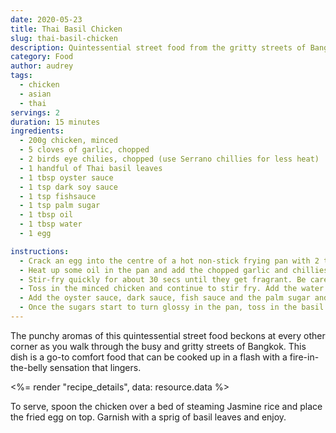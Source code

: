 ```yaml
---
date: 2020-05-23
title: Thai Basil Chicken
slug: thai-basil-chicken
description: Quintessential street food from the gritty streets of Bangkok
category: Food
author: audrey
tags:
  - chicken
  - asian
  - thai
servings: 2
duration: 15 minutes
ingredients:
  - 200g chicken, minced
  - 5 cloves of garlic, chopped
  - 2 birds eye chilies, chopped (use Serrano chillies for less heat)
  - 1 handful of Thai basil leaves
  - 1 tbsp oyster sauce
  - 1 tsp dark soy sauce
  - 1 tsp fishsauce
  - 1 tsp palm sugar
  - 1 tbsp oil
  - 1 tbsp water
  - 1 egg

instructions:
  - Crack an egg into the centre of a hot non-stick frying pan with 2 tbsp of oil and allow it to sizzle. Scoop some hot oil and splash it over the egg to help with the cooking. Once done, set the fried egg aside on a paper towel to absorb excess oil.
  - Heat up some oil in the pan and add the chopped garlic and chillies.
  - Stir-fry quickly for about 30 secs until they get fragrant. Be careful not to leave too long as garlic burns quickly.
  - Toss in the minced chicken and continue to stir fry. Add the water and cook the chicken all the way through, about 6-8 minutes.
  - Add the oyster sauce, dark sauce, fish sauce and the palm sugar and keep stir-frying for another 2 mins.
  - Once the sugars start to turn glossy in the pan, toss in the basil and cook for another 30 secs before turning off the heat.
---
```


The punchy aromas of this quintessential street food beckons at every other corner as you walk through the busy and gritty streets of Bangkok. This dish is a go-to comfort food that can be cooked up in a flash with a fire-in-the-belly sensation that lingers.

<%= render "recipe_details", data: resource.data %>

To serve, spoon the chicken over a bed of steaming Jasmine rice and place the fried egg on top. Garnish with a sprig of basil leaves and enjoy.
